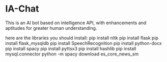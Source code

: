 # IA-Chat


This is an AI bot based on intelligence API, with enhancements and aptitudes for greater human understanding.

here are the libraries you should install:
                            pip install nltk
                            pip install flask
                            pip install flask_mysqldb
                            pip install SpeechRecognition
                            pip install python-docx
                            pip install spacy
                            pip install pyttsx3
                            pip install hashlib
                            pip install mysql.connector
                            python -m spacy download es_core_news_sm
